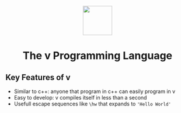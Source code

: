 <div align="center">
<p>
    <img width="80" src="https://raw.githubusercontent.com/donnisnoni95/v-logo/master/dist/v-logo.svg?sanitize=true">
</p>
<h1>The v Programming Language</h1>
</div>

## Key Features of v

- Similar to c++: anyone that program in c++ can easily program in v
- Easy to develop: v compiles itself in less than a second
- Usefull escape sequences like `\hw` that expands to `'Hello World'`


